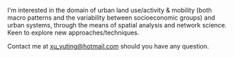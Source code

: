 I'm interested in the domain of urban land use/activity & mobility (both macro patterns and the variability between socioeconomic groups) and urban systems, through the means of spatial analysis and network science. Keen to explore new approaches/techniques.

Contact me at xu_yuting@hotmail.com should you have any question.


